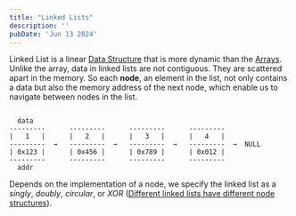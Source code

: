 ```yaml
---
title: "Linked Lists"
description: ''
pubDate: 'Jun 13 2024'
---
```


Linked List is a linear [Data Structure](/notes/data_structure) that is more dynamic than the [Arrays](/notes/arrays). Unlike the array, data in linked lists are not contiguous. They are scattered apart in the memory. So each **node**, an element in the list, not only contains a data but also the memory address of the next node, which enable us to navigate between nodes in the list.

```text

  data
---------      ---------      ---------      ---------
|   1   |      |   2   |      |   3   |      |   4   |
---------  →   ---------  →   ---------  →   ---------  →  NULL
| 0x123 |      | 0x456 |      | 0x789 |      | 0x012 |
---------      ---------      ---------      ---------
  addr

```

Depends on the implementation of a node, we specify the linked list as a _singly_, _doubly_, _circular_, or _XOR_ ([Different linked lists have different node structures](/notes/different_linked_lists_have_different_node_structures)).

